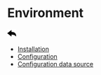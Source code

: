 # Environment
[![](../../screenshots/other/Go-back.png)](../../README-fr.md)

- [Installation](installation.md) 
- [Configuration](configuration.md)
- [Configuration data source](config-data-source.md)
 

